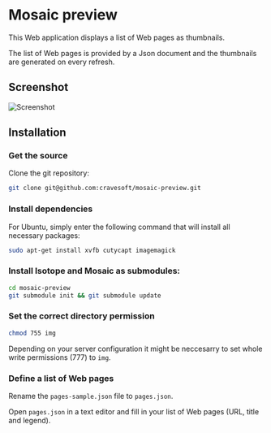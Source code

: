 # Mosaic preview

This Web application displays a list of Web pages as thumbnails.

The list of Web pages is provided by a Json document and the thumbnails are generated on every refresh.

## Screenshot 

![Screenshot](http://www.cravesoft.com/mosaic-preview/mosaic-preview.png)

## Installation 

### Get the source

Clone the git repository:

``` bash
git clone git@github.com:cravesoft/mosaic-preview.git
```

### Install dependencies

For Ubuntu, simply enter the following command that will install all necessary packages:

``` bash
sudo apt-get install xvfb cutycapt imagemagick
```

### Install Isotope and Mosaic as submodules:

``` bash
cd mosaic-preview
git submodule init && git submodule update
```

### Set the correct directory permission

``` bash
chmod 755 img
```

Depending on your server configuration it might be neccesarry to set whole write permissions (777) to `img`. 

### Define a list of Web pages

Rename the `pages-sample.json` file to `pages.json`. 

Open `pages.json` in a text editor and fill in your list of Web pages (URL, title and legend).

